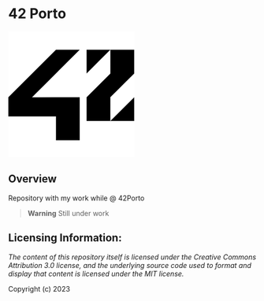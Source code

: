 # 42 Porto

![42 Logo](Files/Images/42-logo.png)

## Overview

Repository with my work while @ 42Porto

> **Warning**
> Still under work

## Licensing Information:

*The content of this repository itself is licensed under the Creative Commons
Attribution 3.0 license, and the underlying source code used to format and
display that content is licensed under the MIT license.*

Copyright (c) 2023 
